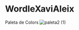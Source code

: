 # WordleXaviAleix

Paleta de Colors
![paleta2 (1)](https://user-images.githubusercontent.com/77339181/195870716-0dbc020c-e838-4fa2-b7e5-c3111f344e58.png)
